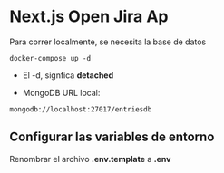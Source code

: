 # Next.js Open Jira Ap

Para correr localmente, se necesita la base de datos

```
docker-compose up -d
```

- El -d, signfica **detached**

* MongoDB URL local:

```
mongodb://localhost:27017/entriesdb
```

## Configurar las variables de entorno

Renombrar el archivo **.env.template** a **.env**
